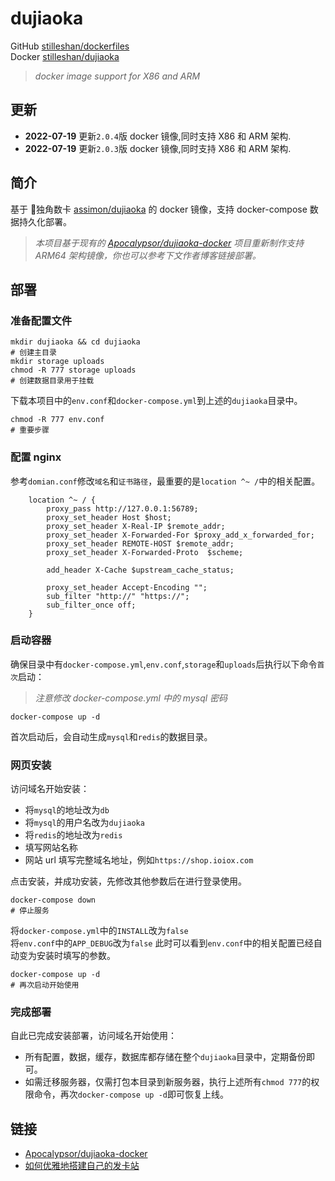 # dujiaoka
GitHub [stilleshan/dockerfiles](https://github.com/stilleshan/dockerfiles)  
Docker [stilleshan/dujiaoka](https://hub.docker.com/r/stilleshan/dujiaoka)
> *docker image support for X86 and ARM*

## 更新
- **2022-07-19** 更新`2.0.4`版 docker 镜像,同时支持 X86 和 ARM 架构.
- **2022-07-19** 更新`2.0.3`版 docker 镜像,同时支持 X86 和 ARM 架构.


## 简介
基于 🦄独角数卡 [assimon/dujiaoka](https://github.com/assimon/dujiaoka) 的 docker 镜像，支持 docker-compose 数据持久化部署。

> *本项目基于现有的 [Apocalypsor/dujiaoka-docker](https://github.com/Apocalypsor/dujiaoka-docker) 项目重新制作支持 ARM64 架构镜像，你也可以参考下文作者博客链接部署。*

## 部署
### 准备配置文件
```shell
mkdir dujiaoka && cd dujiaoka
# 创建主目录
mkdir storage uploads
chmod -R 777 storage uploads
# 创建数据目录用于挂载
```

下载本项目中的`env.conf`和`docker-compose.yml`到上述的`dujiaoka`目录中。

```shell
chmod -R 777 env.conf
# 重要步骤
```

### 配置 nginx
参考`domian.conf`修改`域名`和`证书路径`，最重要的是`location ^~ /`中的相关配置。
```nginx
    location ^~ / {
        proxy_pass http://127.0.0.1:56789;
        proxy_set_header Host $host;
        proxy_set_header X-Real-IP $remote_addr;
        proxy_set_header X-Forwarded-For $proxy_add_x_forwarded_for;
        proxy_set_header REMOTE-HOST $remote_addr;
        proxy_set_header X-Forwarded-Proto  $scheme;

        add_header X-Cache $upstream_cache_status;

        proxy_set_header Accept-Encoding "";
        sub_filter "http://" "https://";
        sub_filter_once off;
    }
```

### 启动容器
确保目录中有`docker-compose.yml`,`env.conf`,`storage`和`uploads`后执行以下命令`首次`启动：
> *注意修改 docker-compose.yml 中的 mysql 密码*
```shell
docker-compose up -d
```
首次启动后，会自动生成`mysql`和`redis`的数据目录。

### 网页安装
访问域名开始安装：
- 将`mysql`的地址改为`db`
- 将`mysql`的用户名改为`dujiaoka`
- 将`redis`的地址改为`redis`
- 填写网站名称
- 网站 url 填写完整域名地址，例如`https://shop.ioiox.com`

点击安装，并成功安装，先修改其他参数后在进行登录使用。
```shell
docker-compose down
# 停止服务
```
将`docker-compose.yml`中的`INSTALL`改为`false`  
将`env.conf`中的`APP_DEBUG`改为`false`
此时可以看到`env.conf`中的相关配置已经自动变为安装时填写的参数。
```shell
docker-compose up -d
# 再次启动开始使用
```
### 完成部署
自此已完成安装部署，访问域名开始使用： 
- 所有配置，数据，缓存，数据库都存储在整个`dujiaoka`目录中，定期备份即可。
- 如需迁移服务器，仅需打包本目录到新服务器，执行上述所有`chmod 777`的权限命令，再次`docker-compose up -d`即可恢复上线。

## 链接
- [Apocalypsor/dujiaoka-docker](https://github.com/Apocalypsor/dujiaoka-docker)
- [如何优雅地搭建自己的发卡站](https://blog.dov.moe/posts/49102/)
